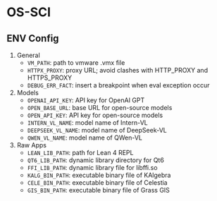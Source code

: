 # OS-SCI

## ENV Config
1. General
    - `VM_PATH`: path to vmware .vmx file
    - `HTTPX_PROXY`: proxy URL; avoid clashes with HTTP_PROXY and HTTPS_PROXY
    - `DEBUG_ERR_FACT`: insert a breakpoint when eval exception occur
2. Models
    - `OPENAI_API_KEY`: API key for OpenAI GPT
    - `OPEN_BASE_URL`: base URL for open-source models
    - `OPEN_API_KEY`: API key for open-source models
    - `INTERN_VL_NAME`: model name of Intern-VL
    - `DEEPSEEK_VL_NAME`: model name of DeepSeek-VL
    - `QWEN_VL_NAME`: model name of QWen-VL
3. Raw Apps
    - `LEAN_LIB_PATH`: path for Lean 4 REPL
    - `QT6_LIB_PATH`: dynamic library directory for Qt6
    - `FFI_LIB_PATH`: dynamic library file for libffi.so
    - `KALG_BIN_PATH`: executable binary file of KAlgebra
    - `CELE_BIN_PATH`: executable binary file of Celestia
    - `GIS_BIN_PATH`: executable binary file of Grass GIS
